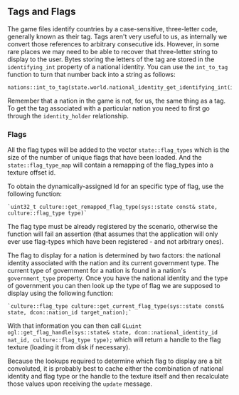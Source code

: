 ## Tags and Flags

The game files identify countries by a case-sensitive, three-letter code, generally known as their tag. Tags aren't very useful to us, as internally we convert those references to arbitrary consecutive ids. However, in some rare places we may need to be able to recover that three-letter string to display to the user. Bytes storing the letters of the tag are stored in the `identifying_int` property of a national identity. You can use the `int_to_tag` function to turn that number back into a string as follows:
```
nations::int_to_tag(state.world.national_identity_get_identifying_int(id_for_a_national_identity))
```
Remember that a nation in the game is not, for us, the same thing as a tag. To get the tag associated with a particular nation you need to first go through the `identity_holder` relationship.

### Flags

All the flag types will be added to the vector `state::flag_types` which is the size of the number of unique flags that have been loaded. And the `state::flag_type_map` will contain a remapping of the flag_types into a texture offset id.

To obtain the dynamically-assigned Id for an specific type of flag, use the following function:
```
`uint32_t culture::get_remapped_flag_type(sys::state const& state, culture::flag_type type)`
```
The flag type must be already registered by the scenario, otherwise the function will fail an assertion (that assumes that the application will only ever use flag-types which have been registered - and not arbitrary ones).

The flag to display for a nation is determined by two factors: the national identity associated with the nation and its current government type. The current type of government for a nation is found in a nation's `government_type` property. Once you have the national identity and the type of government you can then look up the type of flag we are supposed to display using the following function:
```
`culture::flag_type culture::get_current_flag_type(sys::state const& state, dcon::nation_id target_nation);`
```
With that information you can then call `GLuint ogl::get_flag_handle(sys::state& state, dcon::national_identity_id nat_id, culture::flag_type type);` which will return a handle to the flag texture (loading it from disk if necessary).

Because the lookups required to determine which flag to display are a bit convoluted, it is probably best to cache either the combination of national identity and flag type or the handle to the texture itself and then recalculate those values upon receiving the `update` message. 
